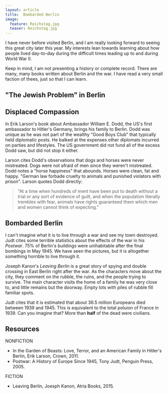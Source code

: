 ```yaml
---
layout: article
title:  Bombarded Berlin
image: 
  feature: Reichstag.jpg
  teaser: Reichstag.jpg
---
```

I have never before visited Berlin, and I am really looking forward to seeing this great city later this year.  My interests lean towards learning about how people lived day-to-day during the difficult times leading up to and during World War II. 

Keep in mind, I am not presenting a history or complete record.  There are many, many books written about Berlin and the war.  I have read a very small faction of thees, just so that I can learn.

"The Jewish Problem" in Berlin
------------------------------

Displaced Compassion
--------------------
In Erik Larson's book about Ambassador William E. Dodd, the US's first ambassador to Hitler's Germany, brings his family to Berlin.  Dodd was unique as he was not part of the wealthy "Good Boys Club" that typically held diplomatic posts.  He balked at the expenses other diplomats incurred on parties and lifestyles.  The US government did not fund all of the excess Dodd saw, but did not stop it either.

Larson cites Dodd's observations that dogs and horses were never mistreated.  Dogs were not afraid of men since they weren't mistreated.  Dodd notes a "horse happiness" that abounds.  Horses were clean, fat and happy.  "German law forbade cruelty to animals and punished violators with prison".  Larson quotes Dodd directly:
> "At a time when hundreds of ment have been put to death without a trial or any sort of evidence of guilt, and when the population literally trembles with fear, animals have rights guaranteed them which men and women cannot think of expecting."

Bombarded Berlin
----------------
I can't imagine what it is to live through a war and see my town destroyed.  Judt cites some terrible statistics about the effects of the war in his *Postwar*.  75% of Berlin's buildings were unihabitable after the final bombings in May 1945.  We have seen the pictures, but it is altogether something horrible to live through it.  

Joseph Kanon's *Leaving Berlin* is a great story of spying and double crossing in East Berlin right after the war.  As the characters move about the city, they comment on the rubble, the ruins, and the people trying to survive.  The main character visits the home of a family he was very close to, and little remains but the doorway.  Empty lots with piles of rubble fill familiar spots.

Judt cites that it is estimated that about 36.5 million Europeans died between 1939 and 1945.  This is equivalent to the total poluion of France in 1939.  Can you imagine that?  More than **half** of the dead were civilians.  

Resources
---------
NONFICTION  
* In the Garden of Beasts: Love, Terror, and an American Family in Hitler's Berlin, Erik Larson, Crown, 2011.
* Postwar: A History of Europe Since 1945, Tony Judt, Penguin Press, 2005.  


FICTION  
* Leaving Berlin, Joesph Kanon, Atria Books, 2015.